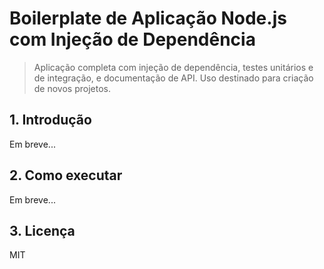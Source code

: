 # Boilerplate de Aplicação Node.js com Injeção de Dependência

> Aplicação completa com injeção de dependência, testes unitários e de integração, e documentação de API. Uso destinado para criação de novos projetos.

## 1. Introdução

Em breve...

## 2. Como executar

Em breve...

## 3. Licença

MIT
